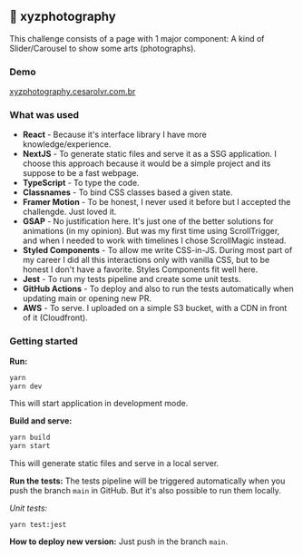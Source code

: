 
## 📸 xyzphotography
This challenge consists of a page with 1 major component: A kind of Slider/Carousel to show some arts (photographs).

### Demo
[xyzphotography.cesarolvr.com.br](https://xyzphotography.cesarolvr.com.br)

### What was used

- **React** - Because it's interface library I have more knowledge/experience.
- **NextJS** - To generate static files and serve it as a SSG application. I choose this approach because it would be a simple project and its suppose to be a fast webpage.
- **TypeScript** - To type the code.
- **Classnames** - To bind CSS classes based a given state.
- **Framer Motion** - To be honest, I never used it before but I accepted the challengde. Just loved it.
- **GSAP** - No justification here. It's just one of the better solutions for animations (in my opinion). But was my first time using ScrollTrigger, and when I needed to work with timelines I chose ScrollMagic instead.
- **Styled Components** - To allow me write CSS-in-JS. During most part of my career I did all this interactions only with vanilla CSS, but to be honest I don't have a favorite. Styles Components fit well here.
- **Jest** - To run my tests pipeline and create some unit tests.
- **GitHub Actions** - To deploy and also to run the tests automatically when updating main or opening new PR.
- **AWS** - To serve. I uploaded on a simple S3 bucket, with a CDN in front of it (Cloudfront).

### Getting started

**Run:**
```javascript
yarn
yarn dev
```
This will start application in development mode.

**Build and serve:**
```javascript
yarn build
yarn start
```
This will generate static files and serve in a local server.

**Run the tests:**
The tests pipeline will be triggered automatically when you push the branch `main` in GitHub. But it's also possible to run them locally.

*Unit tests:*
```shellscript
yarn test:jest
```

**How to deploy new version:**
Just push in the branch `main`.
